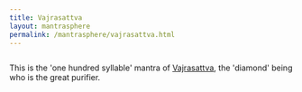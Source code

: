 ```yaml
---  
title: Vajrasattva  
layout: mantrasphere  
permalink: /mantrasphere/vajrasattva.html
---  
```

  
  
<img src="{{ site.baseurl }}/assets/images/mantrasphere/vajrasattva.jpg" alt="" />  


This is the 'one hundred syllable' mantra of <a href="http://en.wikipedia.org/wiki/Vajrasattva">Vajrasattva</a>, the 'diamond' being who is the great purifier.
